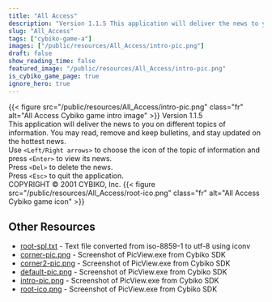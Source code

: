 ```yaml
---
title: "All Access"
description: "Version 1.1.5 This application will deliver the news to you on different topics of information. You may read, remove and keep bulletins, and stay updated on the hottest news. Use `<Left/Right arrows>`  to choose the icon of the topic of information and press `<Enter>`  to view ..."
slug: "All_Access"
tags: ["cybiko-game-a"]
images: ["/public/resources/All_Access/intro-pic.png"]
draft: false
show_reading_time: false
featured_image: "/public/resources/All_Access/intro-pic.png"
is_cybiko_game_page: true
ignore_hero: true
---
```

{{< figure src="/public/resources/All_Access/intro-pic.png" class="fr" alt="All Access Cybiko game intro image" >}}
Version 1.1.5 \
This application will deliver the news to you on different topics of information. You may read, remove and keep bulletins, and stay updated on the hottest news. \
Use `<Left/Right arrows>`  to choose the icon of the topic of information and press `<Enter>`  to view its news. \
Press `<Del>`  to delete the news. \
Press `<Esc>`  to quit the application. \
COPYRIGHT © 2001 CYBIKO, Inc. {{< figure src="/public/resources/All_Access/root-ico.png" class="fr" alt="All Access Cybiko game icon" >}}

## Other Resources
* [root-spl.txt](/public/resources/All_Access/root-spl.txt) - Text file converted from iso-8859-1 to utf-8 using iconv
* [corner-pic.png](/public/resources/All_Access/corner-pic.png) - Screenshot of PicView.exe from Cybiko SDK
* [corner2-pic.png](/public/resources/All_Access/corner2-pic.png) - Screenshot of PicView.exe from Cybiko SDK
* [default-pic.png](/public/resources/All_Access/default-pic.png) - Screenshot of PicView.exe from Cybiko SDK
* [intro-pic.png](/public/resources/All_Access/intro-pic.png) - Screenshot of PicView.exe from Cybiko SDK
* [root-ico.png](/public/resources/All_Access/root-ico.png) - Screenshot of PicView.exe from Cybiko SDK
